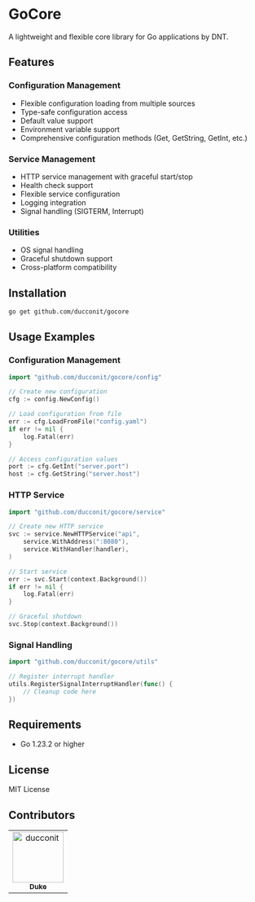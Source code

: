 # GoCore

A lightweight and flexible core library for Go applications by DNT.

## Features

### Configuration Management
- Flexible configuration loading from multiple sources
- Type-safe configuration access
- Default value support
- Environment variable support
- Comprehensive configuration methods (Get, GetString, GetInt, etc.)

### Service Management
- HTTP service management with graceful start/stop
- Health check support
- Flexible service configuration
- Logging integration
- Signal handling (SIGTERM, Interrupt)

### Utilities
- OS signal handling
- Graceful shutdown support
- Cross-platform compatibility

## Installation

```bash
go get github.com/ducconit/gocore
```

## Usage Examples

### Configuration Management
```go
import "github.com/ducconit/gocore/config"

// Create new configuration
cfg := config.NewConfig()

// Load configuration from file
err := cfg.LoadFromFile("config.yaml")
if err != nil {
    log.Fatal(err)
}

// Access configuration values
port := cfg.GetInt("server.port")
host := cfg.GetString("server.host")
```

### HTTP Service
```go
import "github.com/ducconit/gocore/service"

// Create new HTTP service
svc := service.NewHTTPService("api",
    service.WithAddress(":8080"),
    service.WithHandler(handler),
)

// Start service
err := svc.Start(context.Background())
if err != nil {
    log.Fatal(err)
}

// Graceful shutdown
svc.Stop(context.Background())
```

### Signal Handling
```go
import "github.com/ducconit/gocore/utils"

// Register interrupt handler
utils.RegisterSignalInterruptHandler(func() {
    // Cleanup code here
})
```

## Requirements
- Go 1.23.2 or higher

## License
MIT License

## Contributors

<!-- readme: contributors -start -->
<table>
	<tbody>
		<tr>
            <td align="center">
                <a href="https://github.com/ducconit">
                    <img src="https://avatars.githubusercontent.com/u/72369814?v=4" width="100;" alt="ducconit"/>
                    <br />
                    <sub><b>Duke</b></sub>
                </a>
            </td>
		</tr>
	<tbody>
</table>
<!-- readme: contributors -end -->
